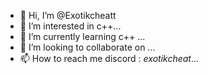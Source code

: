 - 👋 Hi, I’m @Exotikcheatt
- 👀 I’m interested in c++...
- 🌱 I’m currently learning c++ ...
- 💞️ I’m looking to collaborate on ...
- 📫 How to reach me discord : _exotikcheat_...

<!---
Exotikcheatt/Exotikcheatt is a ✨ special ✨ repository because its `README.md` (this file) appears on your GitHub profile.
You can click the Preview link to take a look at your changes.
--->
